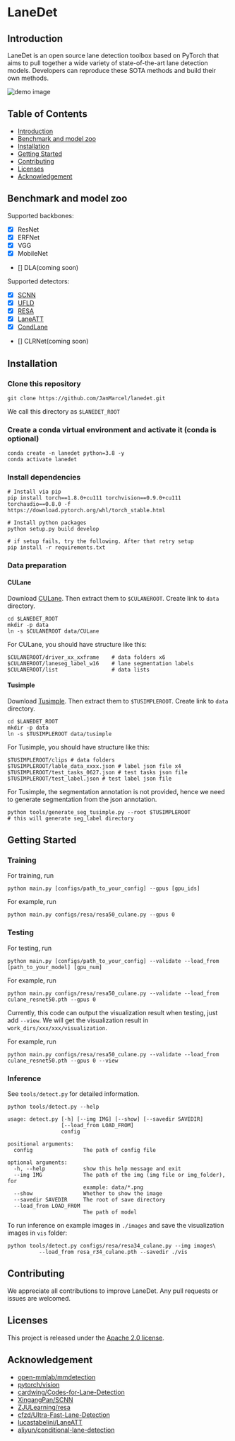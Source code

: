 # LaneDet
## Introduction
LaneDet is an open source lane detection toolbox based on PyTorch that aims to pull together a wide variety of state-of-the-art lane detection models. Developers can reproduce these SOTA methods and build their own methods.

![demo image](.github/_clips_0601_1494452613491980502_20.jpg)

## Table of Contents
* [Introduction](#Introduction)
* [Benchmark and model zoo](#Benchmark-and-model-zoo)
* [Installation](#Installation)
* [Getting Started](#Getting-started)
* [Contributing](#Contributing)
* [Licenses](#Licenses)
* [Acknowledgement](#Acknowledgement)

## Benchmark and model zoo
Supported backbones:
- [x] ResNet
- [x] ERFNet
- [x] VGG
- [x] MobileNet
- [] DLA(coming soon)

Supported detectors:
- [x] [SCNN](configs/scnn)
- [x] [UFLD](configs/ufld)
- [x] [RESA](configs/resa)
- [x] [LaneATT](configs/laneatt)
- [x] [CondLane](configs/condlane)
- [] CLRNet(coming soon)


## Installation
<!--
Please refer to [INSTALL.md](INSTALL.md) for installation.
-->

### Clone this repository
```
git clone https://github.com/JanMarcel/lanedet.git
```
We call this directory as `$LANEDET_ROOT`

### Create a conda virtual environment and activate it (conda is optional)

```Shell
conda create -n lanedet python=3.8 -y
conda activate lanedet
```

### Install dependencies

```Shell
# Install via pip
pip install torch==1.8.0+cu111 torchvision==0.9.0+cu111 torchaudio==0.8.0 -f https://download.pytorch.org/whl/torch_stable.html

# Install python packages
python setup.py build develop

# if setup fails, try the following. After that retry setup
pip install -r requirements.txt
```

### Data preparation

#### CULane

Download [CULane](https://xingangpan.github.io/projects/CULane.html). Then extract them to `$CULANEROOT`. Create link to `data` directory.

```Shell
cd $LANEDET_ROOT
mkdir -p data
ln -s $CULANEROOT data/CULane
```

For CULane, you should have structure like this:
```
$CULANEROOT/driver_xx_xxframe    # data folders x6
$CULANEROOT/laneseg_label_w16    # lane segmentation labels
$CULANEROOT/list                 # data lists
```

#### Tusimple
Download [Tusimple](https://github.com/TuSimple/tusimple-benchmark/issues/3). Then extract them to `$TUSIMPLEROOT`. Create link to `data` directory.

```Shell
cd $LANEDET_ROOT
mkdir -p data
ln -s $TUSIMPLEROOT data/tusimple
```

For Tusimple, you should have structure like this:
```
$TUSIMPLEROOT/clips # data folders
$TUSIMPLEROOT/lable_data_xxxx.json # label json file x4
$TUSIMPLEROOT/test_tasks_0627.json # test tasks json file
$TUSIMPLEROOT/test_label.json # test label json file

```

For Tusimple, the segmentation annotation is not provided, hence we need to generate segmentation from the json annotation. 

```Shell
python tools/generate_seg_tusimple.py --root $TUSIMPLEROOT
# this will generate seg_label directory
```

## Getting Started
### Training

For training, run

```Shell
python main.py [configs/path_to_your_config] --gpus [gpu_ids]
```


For example, run
```Shell
python main.py configs/resa/resa50_culane.py --gpus 0
```

### Testing
For testing, run
```Shell
python main.py [configs/path_to_your_config] --validate --load_from [path_to_your_model] [gpu_num]
```

For example, run
```Shell
python main.py configs/resa/resa50_culane.py --validate --load_from culane_resnet50.pth --gpus 0
```

Currently, this code can output the visualization result when testing, just add `--view`.
We will get the visualization result in `work_dirs/xxx/xxx/visualization`.

For example, run
```Shell
python main.py configs/resa/resa50_culane.py --validate --load_from culane_resnet50.pth --gpus 0 --view
```

### Inference
See `tools/detect.py` for detailed information.
```
python tools/detect.py --help

usage: detect.py [-h] [--img IMG] [--show] [--savedir SAVEDIR]
                 [--load_from LOAD_FROM]
                 config

positional arguments:
  config                The path of config file

optional arguments:
  -h, --help            show this help message and exit
  --img IMG             The path of the img (img file or img_folder), for
                        example: data/*.png
  --show                Whether to show the image
  --savedir SAVEDIR     The root of save directory
  --load_from LOAD_FROM
                        The path of model
```
To run inference on example images in `./images` and save the visualization images in `vis` folder:
```
python tools/detect.py configs/resa/resa34_culane.py --img images\
          --load_from resa_r34_culane.pth --savedir ./vis
```


## Contributing
We appreciate all contributions to improve LaneDet.  Any pull requests or issues are welcomed.

## Licenses
This project is released under the [Apache 2.0 license](LICNESE).


## Acknowledgement
<!--ts-->
* [open-mmlab/mmdetection](https://github.com/open-mmlab/mmdetection)
* [pytorch/vision](https://github.com/pytorch/vision)
* [cardwing/Codes-for-Lane-Detection](https://github.com/cardwing/Codes-for-Lane-Detection)
* [XingangPan/SCNN](https://github.com/XingangPan/SCNN)
* [ZJULearning/resa](https://github.com/ZJULearning/resa)
* [cfzd/Ultra-Fast-Lane-Detection](https://github.com/cfzd/Ultra-Fast-Lane-Detection)
* [lucastabelini/LaneATT](https://github.com/lucastabelini/LaneATT)
* [aliyun/conditional-lane-detection](https://github.com/aliyun/conditional-lane-detection)
<!--te-->

<!-- 
## Citation
If you use
```
@misc{zheng2021lanedet,
  author =       {Tu Zheng},
  title =        {LaneDet},
  howpublished = {\url{https://github.com/turoad/lanedet}},
  year =         {2021}
}
``` -->
